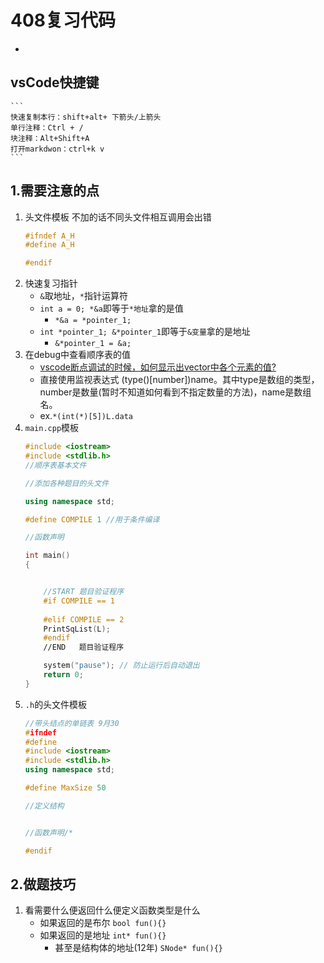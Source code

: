 # 408复习代码

- 
## vsCode快捷键
    ```
    快速复制本行：shift+alt+ 下箭头/上箭头
    单行注释：Ctrl + /
    块注释：Alt+Shift+A
    打开markdwon：ctrl+k v
    ```

## 1.需要注意的点
1. 头文件模板 不加的话不同头文件相互调用会出错
    ```cpp
    #ifndef A_H
    #define A_H

    #endif
    ```
2. 快速复习指针
   - ```&```取地址，```*```指针运算符
    - ```int a = 0; *&a```即等于```*地址```拿的是值
        - ```*&a = *pointer_1;```
    - ```int *pointer_1; &*pointer_1```即等于```&变量```拿的是地址
        -  ```&*pointer_1 = &a;```
3. 在debug中查看顺序表的值
   - [vscode断点调试的时候，如何显示出vector中各个元素的值?](#https://ask.csdn.net/questions/7706531)
   - 直接使用监视表达式 (type()[number])name。其中type是数组的类型，number是数量(暂时不知道如何看到不指定数量的方法)，name是数组名。
    - ex.```*(int(*)[5])L.data```
4. ```main.cpp```模板
    ```cpp
    #include <iostream>
    #include <stdlib.h>
    //顺序表基本文件

    //添加各种题目的头文件

    using namespace std;

    #define COMPILE 1 //用于条件编译 

    //函数声明

    int main()
    {
    

        //START 题目验证程序
        #if COMPILE == 1
        
        #elif COMPILE == 2
        PrintSqList(L);
        #endif
        //END   题目验证程序

        system("pause"); // 防止运行后自动退出
        return 0;
    }
    ```
5. ```.h```的头文件模板
    ```cpp
    //带头结点的单链表 9月30
    #ifndef 
    #define 
    #include <iostream>
    #include <stdlib.h>
    using namespace std;

    #define MaxSize 50

    //定义结构


    //函数声明/*

    #endif
    ```
## 2.做题技巧
1. 看需要什么便返回什么便定义函数类型是什么
    - 如果返回的是布尔 ```bool fun(){}```
    - 如果返回的是地址 ```int* fun(){}``` 
        - 甚至是结构体的地址(12年) ```SNode* fun(){}```